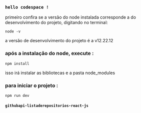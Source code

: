 ### `hello codespace !`


primeiro confira se a versão do node instalada corresponde a do desenvolvimento do projeto, digitando no terminal:

```
node -v 
```

 a versão de desenvolvimento do projeto é a v12.22.12

### após a instalação do node, execute :
```
npm install
```

isso irá instalar as bibliotecas e a pasta node_modules

### para iniciar o projeto  :

```
npm run dev
```
#### `githubapi-listaderepositorios-react-js`
